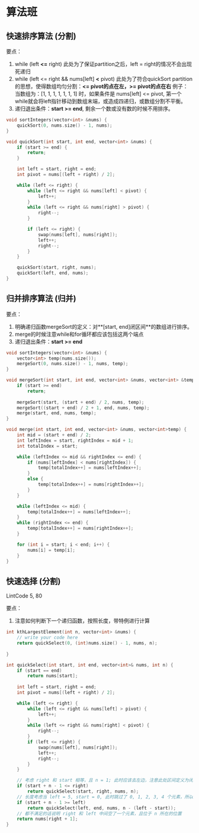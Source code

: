 # 算法班
## 快速排序算法 (分割)

要点： 
 1. while (left **<=** right)
    此处为了保证partition之后，left = right的情况不会出现死递归
 1. while (left <= right && nums[left] **<** pivot)
    此处为了符合quickSort partition的思想，使得数组均匀分割：**<= pivot的点在左，>= pivot的点在右**
        例子：当数组为：[1, 1, 1, 1, 1, 1, 1] 时，如果条件是 nums[left] <= pivot, 第一个while就会将left指针移动到数组末端，或造成四递归，或数组分割不平衡。
 1. 递归退出条件：**start >= end**, 剩余一个数或没有数的时候不用排序。
```C++
void sortIntegers(vector<int> &nums) {
    quickSort(0, nums.size() - 1, nums);
}

void quickSort(int start, int end, vector<int> &nums) {
    if (start >= end) {
        return;
    }

    int left = start, right = end;
    int pivot = nums[(left + right) / 2];

    while (left <= right) {
        while (left <= right && nums[left] < pivot) {
            left++;
        }
        while (left <= right && nums[right] > pivot) {
            right--;
        }

        if (left <= right) {
            swap(nums[left], nums[right]);
            left++; 
            right--;
        }
    }

    quickSort(start, right, nums);
    quickSort(left, end, nums);
}
```

## 归并排序算法 (归并)

要点： 
 1. 明确递归函数mergeSort的定义：对**[start, end]闭区间**的数组进行排序。
 1. merge的时候注意while和for循环都应该包括这两个端点
 1. 递归退出条件：**start >= end**

```C++
void sortIntegers(vector<int> &nums) {
    vector<int> temp(nums.size());
    mergeSort(0, nums.size() - 1, nums, temp);
}

void mergeSort(int start, int end, vector<int> &nums, vector<int> &temp) {
    if (start >= end)
        return;
    
    mergeSort(start, (start + end) / 2, nums, temp);
    mergeSort((start + end) / 2 + 1, end, nums, temp);
    merge(start, end, nums, temp);
}

void merge(int start, int end, vector<int> &nums, vector<int>temp) {
    int mid = (start + end) / 2;
    int leftIndex = start, rightIndex = mid + 1;
    int totalIndex = start;

    while (leftIndex <= mid && rightIndex <= end) {
        if (nums[leftIndex] < nums[rightIndex]) {
            temp[totalIndex++] = nums[leftIndex++];
        }
        else {
            temp[totalIndex++] = nums[rightIndex++];
        }
    }

    while (leftIndex <= mid) {
        temp[totalIndex++] = nums[leftIndex++];
    }
    while (rightIndex <= end) {
        temp[totalIndex++] = nums[rightIndex++];
    }

    for (int i = start; i < end; i++) {
        nums[i] = temp[i];
    }
}
```

## 快速选择 (分割) 

LintCode 5, 80

要点：
 1. 注意如何判断下一个递归函数，按照长度，带特例进行计算
 
```C++
int kthLargestElement(int n, vector<int> &nums) {
    // write your code here
    return quickSelect(0, (int)nums.size() - 1, nums, n);
    
}

int quickSelect(int start, int end, vector<int>& nums, int n) {
    if (start == end)
        return nums[start];
    
    int left = start, right = end;
    int pivot = nums[(left + right) / 2];

    while (left <= right) {
        while (left <= right && nums[left] > pivot) {
            left++;
        }
        while (left <= right && nums[right] < pivot) {
            right--;
        }
        if (left <= right) {
            swap(nums[left], nums[right]);
            left++; 
            right--;
        }
    }

    // 考虑 right 和 start 相等，且 n = 1; 此时应该去左边，注意此处区间定义为闭区间
    if (start + n - 1 <= right) 
        return quickSelect(start, right, nums, n);
    // 长度考虑当 left = 5, start = 0, 此时跳过了 0, 1, 2, 3, 4 个元素，所以长度为 left - start.
    if (start + n - 1 >= left) 
        return quickSelect(left, end, nums, n - (left - start));
    // 都不满足的话说明 right 和 left 中间空了一个元素，且位于 n 所在的位置
    return nums[right + 1];
}
```
